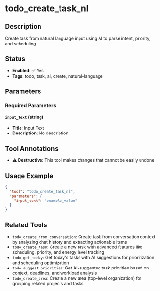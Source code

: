 # todo_create_task_nl

## Description
Create task from natural language input using AI to parse intent, priority, and scheduling

## Status
- **Enabled**: ✅ Yes
- **Tags**: todo, task, ai, create, natural-language

## Parameters

### Required Parameters

#### `input_text` (string)
- **Title**: Input Text
- **Description**: No description

## Tool Annotations

- ⚠️ **Destructive**: This tool makes changes that cannot be easily undone

## Usage Example

```json
{
  "tool": "todo_create_task_nl",
  "parameters": {
    "input_text": "example_value"
  }
}
```

## Related Tools

- `todo_create_from_conversation`: Create task from conversation context by analyzing chat history and extracting actionable items
- `todo_create_task`: Create a new task with advanced features like scheduling, priority, and energy level tracking
- `todo_get_today`: Get today's tasks with AI suggestions for prioritization and scheduling optimization
- `todo_suggest_priorities`: Get AI-suggested task priorities based on context, deadlines, and workload analysis
- `todo_create_area`: Create a new area (top-level organization) for grouping related projects and tasks


